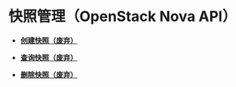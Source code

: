 # 快照管理（OpenStack Nova API）<a name="ZH-CN_TOPIC_0065817724"></a>

-   **[创建快照（废弃）](创建快照（废弃）.md)**  

-   **[查询快照（废弃）](查询快照（废弃）.md)**  

-   **[删除快照（废弃）](删除快照（废弃）.md)**  



